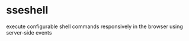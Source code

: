 # sseshell
execute configurable shell commands responsively in the browser using server-side events
